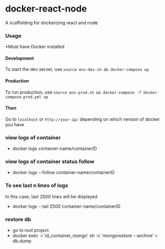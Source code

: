 # docker-react-node
A scaffolding for dockerizing react and node

### Usage
*Must have Docker installed

#### Development
To start the dev server, use `source env-dev.sh && docker-compose up`


#### Production
To run production, use `source env-prod.sh && docker-compose -f docker-compose-prod.yml up`

#### Then
Go to `localhost` or `http://your-ip/` depending on which version of docker you have

### view logs of container
- docker logs container-name/containerID

### view logs of container status follow
- docker logs --follow container-name/containerID

### To see last n lines of logs
In this case, last 2500 lines will be displayed
- docker logs --tail 2500 container-name/containerID

### restore db
- go to root project
- docker exec -i 'id_container_mongo' sh -c 'mongorestore --archive' < db.dump

